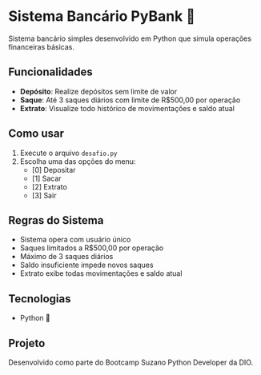 # Sistema Bancário PyBank 🏦

Sistema bancário simples desenvolvido em Python que simula operações financeiras básicas.

## Funcionalidades

- **Depósito**: Realize depósitos sem limite de valor
- **Saque**: Até 3 saques diários com limite de R$500,00 por operação
- **Extrato**: Visualize todo histórico de movimentações e saldo atual

## Como usar

1. Execute o arquivo `desafio.py`
2. Escolha uma das opções do menu:
   - [0] Depositar
   - [1] Sacar  
   - [2] Extrato
   - [3] Sair

## Regras do Sistema

- Sistema opera com usuário único
- Saques limitados a R$500,00 por operação
- Máximo de 3 saques diários
- Saldo insuficiente impede novos saques
- Extrato exibe todas movimentações e saldo atual

## Tecnologias

- Python 🐍

## Projeto

Desenvolvido como parte do Bootcamp Suzano Python Developer da DIO.